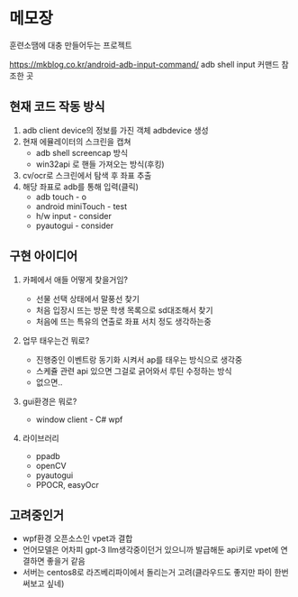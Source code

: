 # 메모장    
훈련소땜에 대충 만들어두는 프로젝트   

https://mkblog.co.kr/android-adb-input-command/
adb shell input 커맨드 참조한 곳

## 현재 코드 작동 방식
1. adb client device의 정보를 가진 객체 adbdevice 생성
2. 현재 에뮬레이터의 스크린을 캡쳐
   - adb shell screencap 방식
   - win32api 로 핸들 가져오는 방식(후킹)
4. cv/ocr로 스크린에서 탐색 후 좌표 추출
5. 해당 좌표로 adb를 통해 입력(클릭)
   - adb touch - o
   - android miniTouch - test
   - h/w input - consider 
   - pyautogui - consider 

## 구현 아이디어
1. 카페에서 애들 어떻게 찾을거임?   
   - 선물 선택 상태에서 말풍선 찾기
   - 처음 입장시 뜨는 방문 학생 목록으로 sd대조해서 찾기
   - 처음에 뜨는 특유의 연출로 좌표 서치
정도 생각하는중

2. 업무 태우는건 뭐로?
   - 진행중인 이벤트랑 동기화 시켜서 ap를 태우는 방식으로 생각중
   - 스케쥴 관련 api 있으면 그걸로 긁어와서 루틴 수정하는 방식
   - 없으면..

3. gui환경은 뭐로?
   - window client - C# wpf

4. 라이브러리
   - ppadb
   - openCV
   - pyautogui
   - PPOCR, easyOcr
  
## 고려중인거   
- wpf환경 오픈소스인 vpet과 결합
- 언어모델은 어차피 gpt-3 llm생각중이던거 있으니까 발급해둔 api키로 vpet에 연결하면 좋을거 같음
- 서버는 centos8로 라즈베리파이에서 돌리는거 고려(클라우드도 좋지만 파이 한번 써보고 싶네)

